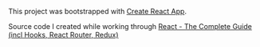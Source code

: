 This project was bootstrapped with [Create React App](https://github.com/facebookincubator/create-react-app).

Source code I created while working through [React - The Complete Guide (incl Hooks, React Router, Redux)](https://www.udemy.com/course/react-the-complete-guide-incl-redux/)
